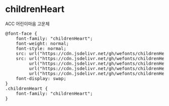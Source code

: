 # childrenHeart
ACC 어린이마음 고운체

<pre>
@font-face {
    font-family: "childrenHeart";
    font-weight: normal;
    font-style: normal;
    src: url("https://cdn.jsdelivr.net/gh/wefonts/childrenHeart/childrenHeart.eot");
    src: url("https://cdn.jsdelivr.net/gh/wefonts/childrenHeart/childrenHeart.eot?#iefix") format("embedded-opentype"),
         url("https://cdn.jsdelivr.net/gh/wefonts/childrenHeart/childrenHeart.woff2") format("woff2"),
         url("https://cdn.jsdelivr.net/gh/wefonts/childrenHeart/childrenHeart.woff") format("woff"),
         url("https://cdn.jsdelivr.net/gh/wefonts/childrenHeart/childrenHeart.ttf") format("truetype");
    font-display: swap;
} 
.childrenHeart {
    font-family: "childrenHeart";
}
</pre>
